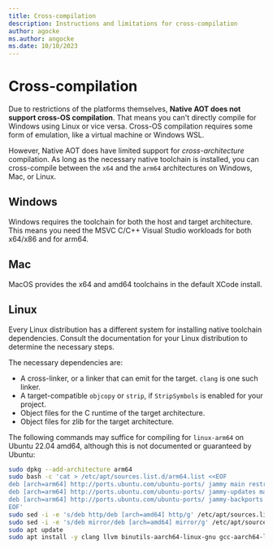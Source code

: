 ```yaml
---
title: Cross-compilation
description: Instructions and limitations for cross-compilation
author: agocke
ms.author: angocke
ms.date: 10/10/2023
---
```


# Cross-compilation

Due to restrictions of the platforms themselves, **Native AOT does not support cross-OS
compilation**. That means you can't directly compile for Windows using Linux or vice versa. Cross-OS
compilation requires some form of emulation, like a virtual machine or Windows WSL.

However, Native AOT does have limited support for _cross-architecture_ compilation. As long as the
necessary native toolchain is installed, you can cross-compile between the `x64` and the `arm64`
architectures on Windows, Mac, or Linux.

## Windows

Windows requires the toolchain for both the host and target architecture. This means you need
the MSVC C/C++ Visual Studio workloads for both x64/x86 and for arm64.

## Mac

MacOS provides the x64 and amd64 toolchains in the default XCode install.

## Linux

Every Linux distribution has a different system for installing native toolchain dependencies. Consult the documentation for your Linux distribution to determine the necessary steps.

The necessary dependencies are:

- A cross-linker, or a linker that can emit for the target. `clang` is one such linker.
- A target-compatible `objcopy` or `strip`, if `StripSymbols` is enabled for your project.
- Object files for the C runtime of the target architecture.
- Object files for zlib for the target architecture.

The following commands may suffice for compiling for `linux-arm64` on Ubuntu 22.04 amd64, although this is not documented or guaranteed by Ubuntu:

```bash
sudo dpkg --add-architecture arm64
sudo bash -c 'cat > /etc/apt/sources.list.d/arm64.list <<EOF
deb [arch=arm64] http://ports.ubuntu.com/ubuntu-ports/ jammy main restricted
deb [arch=arm64] http://ports.ubuntu.com/ubuntu-ports/ jammy-updates main restricted
deb [arch=arm64] http://ports.ubuntu.com/ubuntu-ports/ jammy-backports main restricted universe multiverse
EOF'
sudo sed -i -e 's/deb http/deb [arch=amd64] http/g' /etc/apt/sources.list
sudo sed -i -e 's/deb mirror/deb [arch=amd64] mirror/g' /etc/apt/sources.list
sudo apt update
sudo apt install -y clang llvm binutils-aarch64-linux-gnu gcc-aarch64-linux-gnu zlib1g-dev:arm64
```
